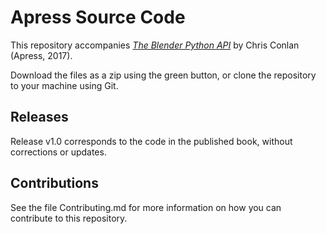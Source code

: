 # Apress Source Code

This repository accompanies [*The Blender Python API*](http://www.apress.com/9781484228012) by Chris Conlan (Apress, 2017).

[comment]: #cover


Download the files as a zip using the green button, or clone the repository to your machine using Git.

## Releases

Release v1.0 corresponds to the code in the published book, without corrections or updates.

## Contributions

See the file Contributing.md for more information on how you can contribute to this repository.
